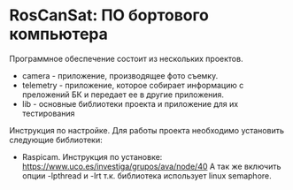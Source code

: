﻿# RosCanSat: ПО бортового компьютера

Программное обеспечение состоит из нескольких проектов.
- camera    - приложение, производящее фото съемку.
- telemetry - приложение, которое собирает информацию с преложений БК и передает ее в другие приложения.
- lib       - основные библиотеки проекта и приложение для их тестирования

Инструкция по настройке.
Для работы проекта необходимо установить следующие библиотеки:
- Raspicam. Инструкция по установке: https://www.uco.es/investiga/grupos/ava/node/40
А так же включить опции -lpthread и -lrt т.к. библиотека использует linux semaphore.
